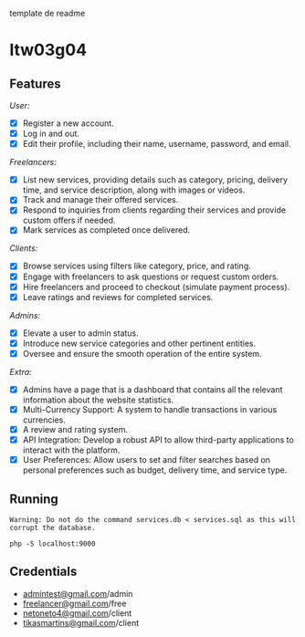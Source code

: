 template de readme
# ltw03g04

## Features

*User:*
- [x] Register a new account.
- [x] Log in and out.
- [x] Edit their profile, including their name, username, password, and email.

*Freelancers:*
- [x] List new services, providing details such as category, pricing, delivery time, and service description, along with images or videos.
- [x] Track and manage their offered services.
- [x] Respond to inquiries from clients regarding their services and provide custom offers if needed.
- [x] Mark services as completed once delivered.

*Clients:*
- [x] Browse services using filters like category, price, and rating.
- [x] Engage with freelancers to ask questions or request custom orders.
- [x] Hire freelancers and proceed to checkout (simulate payment process).
- [x] Leave ratings and reviews for completed services.

*Admins:*
- [x] Elevate a user to admin status.
- [x] Introduce new service categories and other pertinent entities.
- [x] Oversee and ensure the smooth operation of the entire system.

*Extra:*
- [x] Admins have a page that is a dashboard that contains all the relevant information about the website statistics.
- [x] Multi-Currency Support: A system to handle transactions in various currencies.
- [x] A review and rating system.
- [x] API Integration: Develop a robust API to allow third-party applications to interact with the platform.
- [x] User Preferences: Allow users to set and filter searches based on personal preferences such as budget, delivery time, and service type.

## Running
    Warning: Do not do the command services.db < services.sql as this will corrupt the database.

    php -S localhost:9000

## Credentials

- admintest@gmail.com/admin
- freelancer@gmail.com/free
- netoneto4@gmail.com/client
- tikasmartins@gmail.com/client
